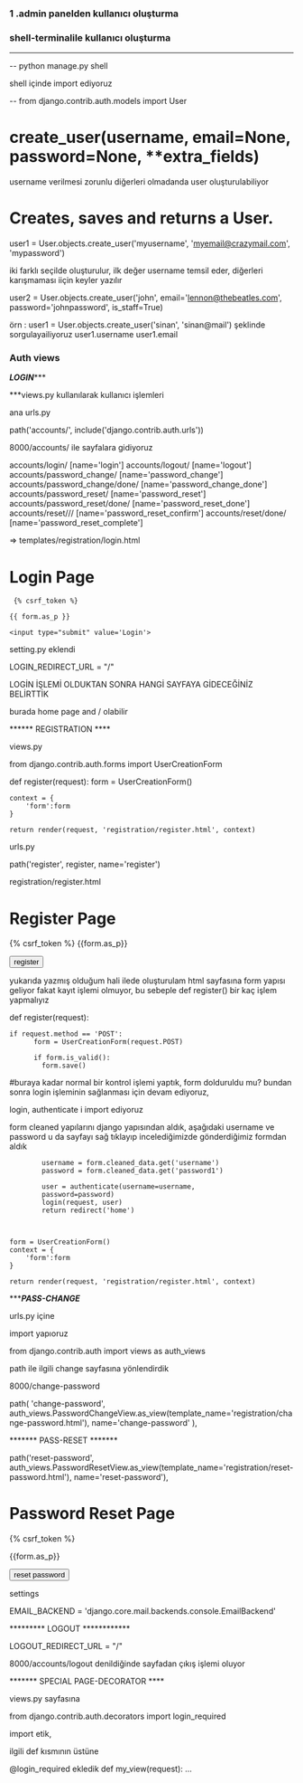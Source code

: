 ### 1 .admin panelden kullanıcı oluşturma

###  shell-terminalile kullanıcı oluşturma
  
  *** 
  -- python manage.py shell 

  shell içinde import ediyoruz 

 -- from django.contrib.auth.models import User

 # create_user(username, email=None, password=None, **extra_fields)

username verilmesi zorunlu diğerleri olmadanda user oluşturulabiliyor

# Creates, saves and returns a User.
user1 = User.objects.create_user('myusername', 'myemail@crazymail.com', 'mypassword')
 
 iki farklı seçilde oluşturulur, ilk değer username temsil eder, diğerleri karışmaması iiçin keyler yazılır


user2 = User.objects.create_user('john', email='lennon@thebeatles.com', password='johnpassword', is_staff=True)


örn :
user1 = User.objects.create_user('sinan', 'sinan@mail')
şeklinde sorgulayailiyoruz
user1.username
user1.email


### Auth views


*****LOGIN********

 ***views.py kullanılarak kullanıcı işlemleri

ana urls.py

 path('accounts/', include('django.contrib.auth.urls'))
 
 8000/accounts/ ile sayfalara gidiyoruz

accounts/login/ [name='login']
accounts/logout/ [name='logout']
accounts/password_change/ [name='password_change']
accounts/password_change/done/ [name='password_change_done']
accounts/password_reset/ [name='password_reset']
accounts/password_reset/done/ [name='password_reset_done']
accounts/reset/<uidb64>/<token>/ [name='password_reset_confirm']
accounts/reset/done/ [name='password_reset_complete']

 => templates/registration/login.html

 <h1>Login Page</h1>


<form action="" method="POST">

     {% csrf_token %} 

    {{ form.as_p }}

    <input type="submit" value='Login'>
</form>

setting.py eklendi

LOGIN_REDIRECT_URL = "/" 

LOGİN İŞLEMİ OLDUKTAN SONRA HANGİ SAYFAYA GİDECEĞİNİZ BELİRTTİK

burada home page and / olabilir



****** REGISTRATION ****

views.py  

from django.contrib.auth.forms import UserCreationForm


def register(request):
    form = UserCreationForm()

    context = {
        'form':form
    }

    return render(request, 'registration/register.html', context)

urls.py

 path('register', register, name='register')

registration/register.html
<h1>Register Page</h1>


<form action="" method="POST">

{% csrf_token %}
   {{form.as_p}}

   <input type="submit" value='register'>

</form>

 yukarıda yazmış olduğum hali ilede oluşturulam html sayfasına form yapısı geliyor fakat kayıt işlemi olmuyor, bu sebeple def register()
 bir kaç işlem yapmalıyız

def register(request):

    if request.method == 'POST':   
          form = UserCreationForm(request.POST)

          if form.is_valid():
            form.save()

#buraya kadar normal bir kontrol işlemi yaptık, form dolduruldu mu? bundan sonra login işleminin sağlanması için devam ediyoruz,

   login, authenticate i import ediyoruz

   form cleaned yapılarını django yapısından aldık, aşağıdaki username ve password u da sayfayı sağ tıklayıp incelediğimizde gönderdiğimiz formdan aldık
 
            username = form.cleaned_data.get('username')
            password = form.cleaned_data.get('password1')

            user = authenticate(username=username,
            password=password)
            login(request, user)
            return redirect('home')



    form = UserCreationForm()
    context = {
        'form':form
    }

    return render(request, 'registration/register.html', context)

   

******PASS-CHANGE***


urls.py içine 

import yapıoruz

from django.contrib.auth import views as auth_views


path ile ilgili change sayfasına yönlendirdik

8000/change-password

 path(
        'change-password',
        auth_views.PasswordChangeView.as_view(template_name='registration/change-password.html'), name='change-password'
    ),


******* PASS-RESET *******




path('reset-password', auth_views.PasswordResetView.as_view(template_name='registration/reset-password.html'), name='reset-password'),


<h1>Password Reset Page</h1>


<form action="" method="POST">

{% csrf_token %}

{{form.as_p}}

<input type="submit" value="reset password">

</form>


settings

EMAIL_BACKEND = 'django.core.mail.backends.console.EmailBackend'


********* LOGOUT ************

LOGOUT_REDIRECT_URL = "/"

8000/accounts/logout denildiğinde sayfadan çıkış işlemi oluyor



******* SPECIAL PAGE-DECORATOR ****


views.py sayfasına 

from django.contrib.auth.decorators import login_required

import etik,

ilgili def kısmının üstüne


@login_required  ekledik
def my_view(request):
    ...